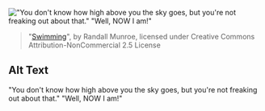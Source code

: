 !["You don't know how high above you the sky goes, but you're not freaking out about that." "Well, NOW I am!"](https://imgs.xkcd.com/comics/swimming.png)
> "[Swimming](https://xkcd.com/2155/)", by Randall Munroe, licensed under Creative Commons Attribution-NonCommercial 2.5 License

## Alt Text
"You don't know how high above you the sky goes, but you're not freaking out about that." "Well, NOW I am!"
